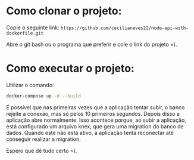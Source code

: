 # Como clonar o projeto:

Copie o seguinte link: ``https://github.com/cecilianeves22/node-api-with-dockerfile.git``

Abre o git bash ou o programa que preferir e cole o link do projeto =).

# Como executar o projeto: 

Utilizar o comando:
```sh
docker-compose up -d --build
```
É possível que nas primeiras vezes que a aplicação tentar subir, o banco rejeite a conexão, mas só pelos 10 primeiros segundos. Depois disso a aplicação abre normalmente. Isso acontece porque, ao subir a aplicação, está configurado um arquivo knex, que gera uma migration do banco de dados. Quando este não está ativo, a aplicação tenta reconectar até conseguir realizar a migration.

Espero que dê tudo certo =).
